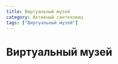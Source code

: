 ```yaml
---
title: Виртуальный музей
category: Активный сантеховец
tags: ["Виртуальный музей"]
---
```


# Виртуальный музей
